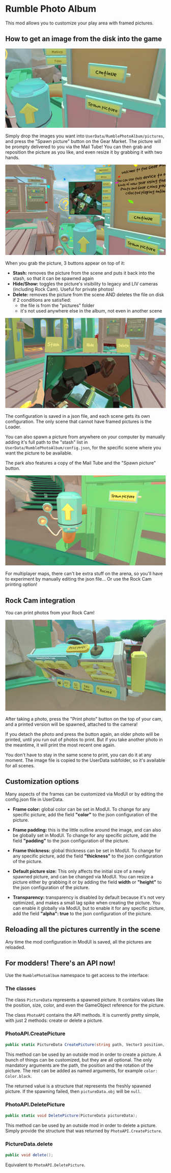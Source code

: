 # Rumble Photo Album

This mod allows you to customize your play area with framed pictures.

## How to get an image from the disk into the game

![Gear market button](img/GearMarketButton.png)

Simply drop the images you want into `UserData/RumblePhotoAlbum/pictures`, and press the "Spawn picture" button on the Gear Market. The picture will be prompty delivered to you via the Mail Tube! You can then grab and reposition the picture as you like, and even resize it by grabbing it with two hands.

![Spawned picture](img/SpawnedPicture.png)

When you grab the picture, 3 buttons appear on top of it:
- **Stash:** removes the picture from the scene and puts it back into the stash, so that it can be spawned again
- **Hide/Show:** toggles the picture's visibility to legacy and LIV cameras (including Rock Cam). Useful for private photos!
- **Delete:** removes the picture from the scene AND deletes the file on disk if 2 conditions are satisfied:
    - the file is from the "pictures" folder
    - it's not used anywhere else in the album, not even in another scene

![Action buttons](img/actionButtons.png)

The configuration is saved in a json file, and each scene gets its own configuration. The only scene that cannot have framed pictures is the Loader.

You can also spawn a picture from anywhere on your computer by manually adding it's full path to the "stash" list in `UserData/RumblePhotoAlbum/config.json`, for the specific scene where you want the picture to be available.

The park also features a copy of the Mail Tube and the "Spawn picture" button.

![Park mail tube and button](img/ParkButton.png)

For multiplayer maps, there can't be extra stuff on the arena, so you'll have to experiment by manually editing the json file... Or use the Rock Cam printing option!

## Rock Cam integration
You can print photos from your Rock Cam!

!["Print photo" button](img/printPhoto.png)

After taking a photo, press the "Print photo" button on the top of your cam, and a printed version will be spawned, attached to the camera!

If you detach the photo and press the button again, an older photo will be printed, until you run out of photos to print. But if you take another photo in the meantime, it will print the most recent one again.

You don't have to stay in the same scene to print, you can do it at any moment. The image file is copied to the UserData subfolder, so it's available for all scenes.

## Customization options
Many aspects of the frames can be customized via ModUI or by editing the config.json file in UserData.

- **Frame color:** global color can be set in ModUI. To change for any specific picture, add the field **"color"** to the json configuration of the picture.

- **Frame padding:** this is the little outline around the image, and can also be globally set in ModUI. To change for any specific picture, add the field **"padding"** to the json configuration of the picture.

- **Frame thickness:** global thickness can be set in ModUI. To change for any specific picture, add the field **"thickness"** to the json configuration of the picture.

- **Default picture size:** This only affects the initial size of a newly spawned picture, and can be changed via ModUI. You can resize a picture either by grabbing it or by adding the field **width** or **"height"** to the json configuration of the picture.

- **Transparency:** transparency is disabled by default because it's not very optimized, and makes a small lag spike when creating the picture. You can enable it globally via ModUI, but to enable it for any specific picture, add the field **"alpha": true** to the json configuration of the picture.

## Reloading all the pictures currently in the scene
Any time the mod configuration in ModUI is saved, all the pictures are reloaded.

## For modders! There's an API now!

Use the `RumblePhotoAlbum` namespace to get access to the interface:

### The classes
The class `PictureData` represents a spawned picture. It contains values like the position, size, color, and even the GameObject reference for the picture.

The class `PhotoAPI` contains the API methods. It is currently pretty simple, with just 2 methods: create or delete a picture.

### PhotoAPI.CreatePicture
```cs
public static PictureData CreatePicture(string path, Vector3 position, Vector3 rotation, float width = 0, float height = 0, float? padding = null, float? thickness = null, Color? color = null, bool? alpha = null);
```
This method can be used by an outside mod in order to create a picture. A bunch of things can be customized, but they are all optional. The only mandatory arguments are the path, the position and the rotation of the picture. The rest can be added as named arguments, for example `color: Color.black`.

The returned value is a structure that represents the freshly spawned picture. If the spawning failed, then `pictureData.obj` will be `null`.

### PhotoAPI.DeletePicture
```cs
public static void DeletePicture(PictureData pictureData);
```
This method can be used by an outside mod in order to delete a picture. Simply provide the structure that was returned by `PhotoAPI.CreatePicture`.

### PictureData.delete
```cs
public void delete();
```
Equivalent to `PhotoAPI.DeletePicture`.